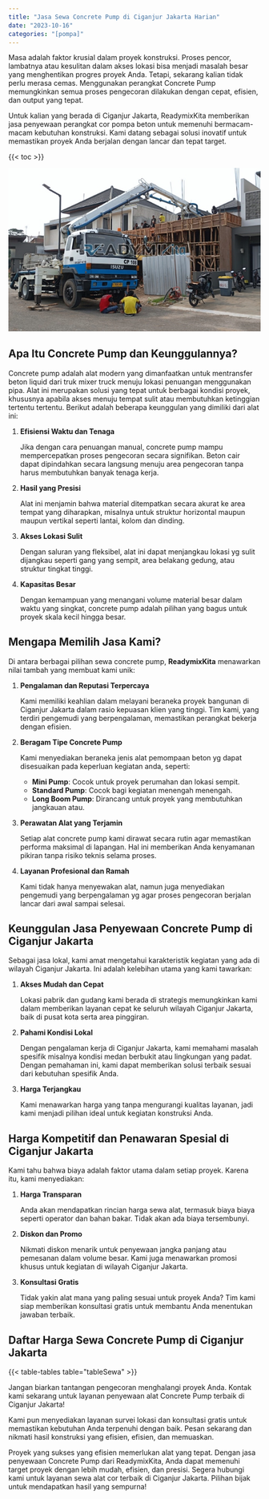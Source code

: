 ```yaml
---
title: "Jasa Sewa Concrete Pump di Ciganjur Jakarta Harian"
date: "2023-10-16"
categories: "[pompa]"
---
```


Masa adalah faktor krusial dalam proyek konstruksi. Proses pencor,  lambatnya atau kesulitan dalam akses lokasi bisa menjadi masalah besar yang menghentikan progres proyek Anda. Tetapi, sekarang kalian tidak perlu merasa cemas. Menggunakan perangkat Concrete Pump memungkinkan semua proses pengecoran dilakukan dengan cepat, efisien, dan output yang tepat.

Untuk kalian yang berada di Ciganjur Jakarta, ReadymixKita memberikan jasa penyewaan perangkat cor pompa beton untuk memenuhi bermacam-macam kebutuhan konstruksi. Kami datang sebagai solusi inovatif untuk memastikan proyek Anda berjalan dengan lancar dan tepat target.

{{< toc >}}

![Jasa Sewa Concrete Pump di Ciganjur Jakarta Harian](/images/pompa/sewa-pompa-02.jpg)

## Apa Itu Concrete Pump dan Keunggulannya?

Concrete pump adalah alat modern yang dimanfaatkan untuk mentransfer beton liquid dari truk mixer truck menuju lokasi penuangan menggunakan pipa. Alat ini merupakan solusi yang tepat untuk berbagai kondisi proyek, khususnya apabila akses menuju tempat sulit atau membutuhkan ketinggian tertentu tertentu. Berikut adalah beberapa keunggulan yang dimiliki dari alat ini:

1. **Efisiensi Waktu dan Tenaga**

   Jika dengan cara penuangan manual, concrete pump mampu mempercepatkan proses pengecoran secara signifikan. Beton cair dapat dipindahkan secara langsung menuju area pengecoran tanpa harus membutuhkan banyak tenaga kerja.

2. **Hasil yang Presisi**

   Alat ini menjamin bahwa material ditempatkan secara akurat ke area tempat yang diharapkan, misalnya untuk struktur horizontal maupun maupun vertikal seperti lantai, kolom dan dinding.

3. **Akses Lokasi Sulit**

   Dengan saluran yang fleksibel, alat ini dapat menjangkau lokasi yg sulit dijangkau seperti gang yang sempit, area belakang gedung, atau struktur tingkat tinggi.

4. **Kapasitas Besar**

   Dengan kemampuan yang menangani volume material besar dalam waktu yang singkat, concrete pump adalah pilihan yang bagus untuk proyek skala kecil hingga besar.

## Mengapa Memilih Jasa Kami?

Di antara berbagai pilihan sewa concrete pump, **ReadymixKita** menawarkan nilai tambah yang membuat kami unik:

1. **Pengalaman dan Reputasi Terpercaya**

   Kami memiliki keahlian dalam melayani beraneka proyek bangunan di Ciganjur Jakarta dalam rasio kepuasan klien yang tinggi. Tim kami, yang terdiri pengemudi yang berpengalaman, memastikan perangkat bekerja dengan efisien.

2. **Beragam Tipe Concrete Pump**

   Kami menyediakan beraneka jenis alat pemompaan beton yg dapat disesuaikan pada keperluan kegiatan anda, seperti:
   - **Mini Pump**: Cocok untuk proyek perumahan dan lokasi sempit.
   - **Standard Pump**: Cocok bagi kegiatan menengah menengah.
   - **Long Boom Pump**: Dirancang untuk proyek yang membutuhkan jangkauan atau.

3. **Perawatan Alat yang Terjamin**

   Setiap alat concrete pump kami dirawat secara rutin agar memastikan performa maksimal di lapangan. Hal ini memberikan Anda kenyamanan pikiran tanpa risiko teknis selama proses.

4. **Layanan Profesional dan Ramah**

   Kami tidak hanya menyewakan alat, namun juga menyediakan pengemudi yang berpengalaman yg agar proses pengecoran berjalan lancar dari awal sampai selesai.

## Keunggulan Jasa Penyewaan Concrete Pump di Ciganjur Jakarta

Sebagai jasa lokal, kami amat mengetahui karakteristik kegiatan yang ada di wilayah Ciganjur Jakarta. Ini adalah kelebihan utama yang kami tawarkan:

1. **Akses Mudah dan Cepat**

   Lokasi pabrik dan gudang kami berada di strategis memungkinkan kami dalam memberikan layanan cepat ke seluruh wilayah Ciganjur Jakarta, baik di pusat kota serta area pinggiran.

2. **Pahami Kondisi Lokal**

   Dengan pengalaman kerja di Ciganjur Jakarta, kami memahami masalah spesifik misalnya kondisi medan berbukit atau lingkungan yang padat. Dengan pemahaman ini, kami dapat memberikan solusi terbaik sesuai dari kebutuhan spesifik Anda.

3. **Harga Terjangkau**

   Kami menawarkan harga yang tanpa mengurangi kualitas layanan, jadi kami menjadi pilihan ideal untuk kegiatan konstruksi Anda.

## Harga Kompetitif dan Penawaran Spesial di Ciganjur Jakarta

Kami tahu bahwa biaya adalah faktor utama dalam setiap proyek. Karena itu, kami menyediakan:

1. **Harga Transparan**

   Anda akan mendapatkan rincian harga sewa alat, termasuk biaya biaya seperti operator dan bahan bakar. Tidak akan ada biaya tersembunyi.

2. **Diskon dan Promo**

   Nikmati diskon menarik untuk penyewaan jangka panjang atau pemesanan dalam volume besar. Kami juga menawarkan promosi khusus untuk kegiatan di wilayah Ciganjur Jakarta.

3. **Konsultasi Gratis**

   Tidak yakin alat mana yang paling sesuai untuk proyek Anda? Tim kami siap memberikan konsultasi gratis untuk membantu Anda menentukan jawaban terbaik.

## Daftar Harga Sewa Concrete Pump di Ciganjur Jakarta

{{< table-tables table="tableSewa" >}}

Jangan biarkan tantangan pengecoran menghalangi proyek Anda. Kontak kami sekarang untuk layanan penyewaan alat Concrete Pump terbaik di Ciganjur Jakarta!

Kami pun menyediakan layanan survei lokasi dan konsultasi gratis untuk memastikan kebutuhan Anda terpenuhi dengan baik. Pesan sekarang dan nikmati hasil konstruksi yang efisien, efisien, dan memuaskan.

Proyek yang sukses yang efisien memerlukan alat yang tepat. Dengan jasa penyewaan Concrete Pump dari ReadymixKita, Anda dapat memenuhi target proyek dengan lebih mudah, efisien, dan presisi. Segera hubungi kami untuk layanan sewa alat cor terbaik di Ciganjur Jakarta. Pilihan bijak untuk mendapatkan hasil yang sempurna!